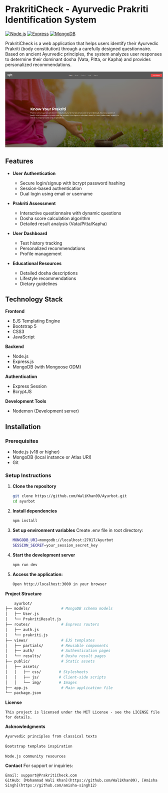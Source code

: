 # PrakritiCheck - Ayurvedic Prakriti Identification System

[![Node.js](https://img.shields.io/badge/Node.js-18.x-green)](https://nodejs.org/)
[![Express](https://img.shields.io/badge/Express-4.x-lightgrey)](https://expressjs.com/)
[![MongoDB](https://img.shields.io/badge/MongoDB-6.x-green)](https://www.mongodb.com/)

PrakritiCheck is a web application that helps users identify their Ayurvedic Prakriti (body constitution) through a carefully designed questionnaire. Based on ancient Ayurvedic principles, the system analyzes user responses to determine their dominant dosha (Vata, Pitta, or Kapha) and provides personalized recommendations.

![Ayurbot Screenshot](/public/Ayurbot_Screenshot.png) <!-- Add actual screenshot path -->

## Features

- **User Authentication**
  - Secure login/signup with bcrypt password hashing
  - Session-based authentication
  - Dual login using email or username
  
- **Prakriti Assessment**
  - Interactive questionnaire with dynamic questions
  - Dosha score calculation algorithm
  - Detailed result analysis (Vata/Pitta/Kapha)
  
- **User Dashboard**
  - Test history tracking
  - Personalized recommendations
  - Profile management

- **Educational Resources**
  - Detailed dosha descriptions
  - Lifestyle recommendations
  - Dietary guidelines

## Technology Stack

**Frontend**
- EJS Templating Engine
- Bootstrap 5
- CSS3
- JavaScript

**Backend**
- Node.js
- Express.js
- MongoDB (with Mongoose ODM)

**Authentication**
- Express Session
- BcryptJS

**Development Tools**
- Nodemon (Development server)

## Installation

### Prerequisites
- Node.js (v18 or higher)
- MongoDB (local instance or Atlas URI)
- Git

### Setup Instructions

1. **Clone the repository**
   ```bash
   git clone https://github.com/WaliKhan09/Ayurbot.git
   cd ayurbot

2. **Install dependencies**
   ```bash
   npm install

3. **Set up environment variables**
    Create .env file in root directory:
   ```bash
   MONGODB_URI=mongodb://localhost:27017/Ayurbot
   SESSION_SECRET=your_session_secret_key

4. **Start the development server**
   ```bash
   npm run dev

5. **Access the application:**
    ```bash
    Open http://localhost:3000 in your browser

**Project Structure**
```bash
    ayurbot/
├── models/              # MongoDB schema models
│   ├── User.js
│   └── PrakritiResult.js
├── routes/              # Express routers
│   ├── auth.js
│   └── prakriti.js
├── views/               # EJS templates
│   ├── partials/        # Reusable components
│   ├── auth/            # Authentication pages
│   └── results/         # Dosha result pages
├── public/              # Static assets
│   ├── assets/
│   │   ├── css/        # Stylesheets
│   │   ├── js/         # Client-side scripts
│   │   └── img/        # Images
├── app.js               # Main application file
└── package.json
```

**License**
```
This project is licensed under the MIT License - see the LICENSE file for details.
```
**Acknowledgments**
```
Ayurvedic principles from classical texts

Bootstrap template inspiration

Node.js community resources
```
**Contact**
For support or inquiries:
```
Email: support@PrakritiCheck.com
GitHub: [Mohammad Wali Khan](https://github.com/WaliKhan09), [Amisha Singh](https://github.com/amisha-singh12)
```
